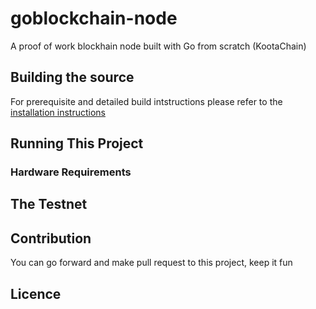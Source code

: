 # goblockchain-node
A proof of work  blockhain node built with Go from scratch (KootaChain)

## Building the source 

For prerequisite and detailed build intstructions please refer to the [installation instructions](#installation) 


## Running This Project 


### Hardware Requirements 


## The Testnet 

## Contribution 

You can go forward and make pull request to this project, keep it fun 

## Licence


